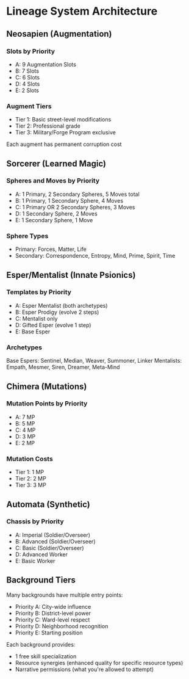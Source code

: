 # Lineage System Architecture

## Neosapien (Augmentation)
### Slots by Priority
- A: 9 Augmentation Slots
- B: 7 Slots
- C: 6 Slots
- D: 4 Slots
- E: 2 Slots

### Augment Tiers
- Tier 1: Basic street-level modifications
- Tier 2: Professional grade
- Tier 3: Military/Forge Program exclusive

Each augment has permanent corruption cost

## Sorcerer (Learned Magic)
### Spheres and Moves by Priority
- A: 1 Primary, 2 Secondary Spheres, 5 Moves total
- B: 1 Primary, 1 Secondary Sphere, 4 Moves
- C: 1 Primary OR 2 Secondary Spheres, 3 Moves
- D: 1 Secondary Sphere, 2 Moves
- E: 1 Secondary Sphere, 1 Move

### Sphere Types
- Primary: Forces, Matter, Life
- Secondary: Correspondence, Entropy, Mind, Prime, Spirit, Time

## Esper/Mentalist (Innate Psionics)
### Templates by Priority
- A: Esper Mentalist (both archetypes)
- B: Esper Prodigy (evolve 2 steps)
- C: Mentalist only
- D: Gifted Esper (evolve 1 step)
- E: Base Esper

### Archetypes
Base Espers: Sentinel, Median, Weaver, Summoner, Linker
Mentalists: Empath, Mesmer, Siren, Dreamer, Meta-Mind

## Chimera (Mutations)
### Mutation Points by Priority
- A: 7 MP
- B: 5 MP
- C: 4 MP
- D: 3 MP
- E: 2 MP

### Mutation Costs
- Tier 1: 1 MP
- Tier 2: 2 MP
- Tier 3: 3 MP

## Automata (Synthetic)
### Chassis by Priority
- A: Imperial (Soldier/Overseer)
- B: Advanced (Soldier/Overseer)
- C: Basic (Soldier/Overseer)
- D: Advanced Worker
- E: Basic Worker

## Background Tiers
Many backgrounds have multiple entry points:
- Priority A: City-wide influence
- Priority B: District-level power
- Priority C: Ward-level respect
- Priority D: Neighborhood recognition
- Priority E: Starting position

Each background provides:
- 1 free skill specialization
- Resource synergies (enhanced quality for specific resource types)
- Narrative permissions (what you're allowed to attempt)
